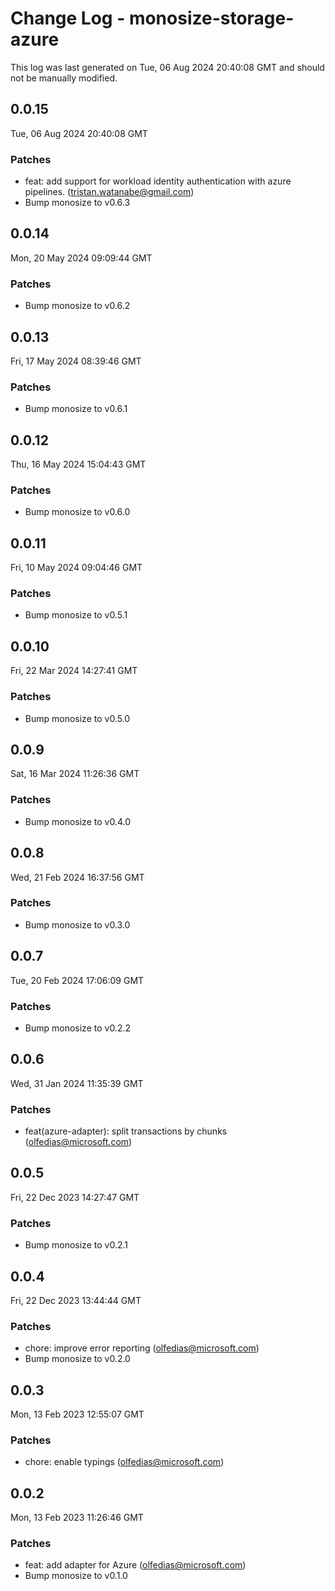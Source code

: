 # Change Log - monosize-storage-azure

This log was last generated on Tue, 06 Aug 2024 20:40:08 GMT and should not be manually modified.

<!-- Start content -->

## 0.0.15

Tue, 06 Aug 2024 20:40:08 GMT

### Patches

- feat: add support for workload identity authentication with azure pipelines. (tristan.watanabe@gmail.com)
- Bump monosize to v0.6.3

## 0.0.14

Mon, 20 May 2024 09:09:44 GMT

### Patches

- Bump monosize to v0.6.2

## 0.0.13

Fri, 17 May 2024 08:39:46 GMT

### Patches

- Bump monosize to v0.6.1

## 0.0.12

Thu, 16 May 2024 15:04:43 GMT

### Patches

- Bump monosize to v0.6.0

## 0.0.11

Fri, 10 May 2024 09:04:46 GMT

### Patches

- Bump monosize to v0.5.1

## 0.0.10

Fri, 22 Mar 2024 14:27:41 GMT

### Patches

- Bump monosize to v0.5.0

## 0.0.9

Sat, 16 Mar 2024 11:26:36 GMT

### Patches

- Bump monosize to v0.4.0

## 0.0.8

Wed, 21 Feb 2024 16:37:56 GMT

### Patches

- Bump monosize to v0.3.0

## 0.0.7

Tue, 20 Feb 2024 17:06:09 GMT

### Patches

- Bump monosize to v0.2.2

## 0.0.6

Wed, 31 Jan 2024 11:35:39 GMT

### Patches

- feat(azure-adapter): split transactions by chunks (olfedias@microsoft.com)

## 0.0.5

Fri, 22 Dec 2023 14:27:47 GMT

### Patches

- Bump monosize to v0.2.1

## 0.0.4

Fri, 22 Dec 2023 13:44:44 GMT

### Patches

- chore: improve error reporting (olfedias@microsoft.com)
- Bump monosize to v0.2.0

## 0.0.3

Mon, 13 Feb 2023 12:55:07 GMT

### Patches

- chore: enable typings (olfedias@microsoft.com)

## 0.0.2

Mon, 13 Feb 2023 11:26:46 GMT

### Patches

- feat: add adapter for Azure (olfedias@microsoft.com)
- Bump monosize to v0.1.0
